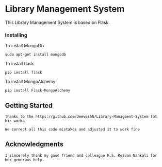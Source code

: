 # Library Management System

This Library Management System is based on Flask.


### Installing

To install MongoDb

```
sudo apt-get install mongodb
```

To install flask

```
pip install flask
```

To install MongoAlchemy

```
pip install Flask-MongoAlchemy
```
## Getting Started
```
Thanks to the https://github.com/JeeveshN/Library-Managment-System fot his works

We correct all this code mistakes and adjusted it to work fine
```

## Acknowledgments
```
I sincerely thank my good friend and colleague M.S. Rezvan Nankali for her generous help.
```
